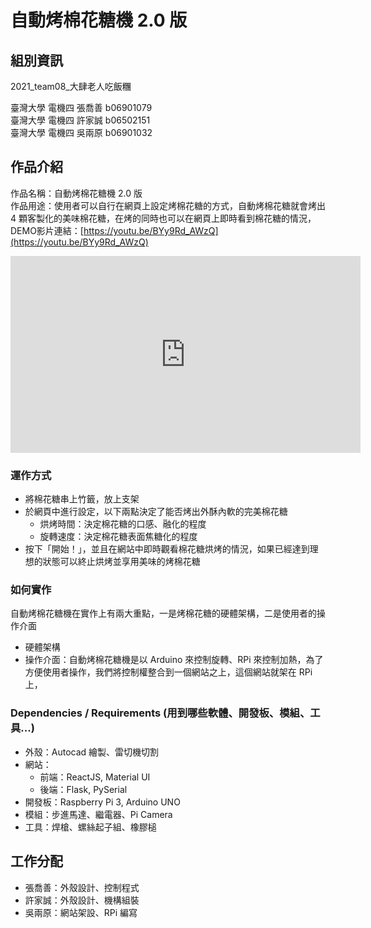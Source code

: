 # 自動烤棉花糖機 2.0 版

## 組別資訊
2021_team08_大肆老人吃飯糰

臺灣大學 電機四 張喬善 b06901079 <br>
臺灣大學 電機四 許家誠 b06502151 <br>
臺灣大學 電機四 吳兩原 b06901032 <br>

## 作品介紹
作品名稱：自動烤棉花糖機 2.0 版 <br>
作品用途：使用者可以自行在網頁上設定烤棉花糖的方式，自動烤棉花糖就會烤出 4 顆客製化的美味棉花糖，在烤的同時也可以在網頁上即時看到棉花糖的情況，<br>
DEMO影片連結：[https://youtu.be/BYy9Rd_AWzQ](https://youtu.be/BYy9Rd_AWzQ) <br>



<iframe width="560" height="315" src="https://www.youtube.com/embed/BYy9Rd_AWzQ" frameborder="0" allow="accelerometer; autoplay; clipboard-write; encrypted-media; gyroscope; picture-in-picture" allowfullscreen></iframe>



### 運作方式

- 將棉花糖串上竹籤，放上支架
- 於網頁中進行設定，以下兩點決定了能否烤出外酥內軟的完美棉花糖
  - 烘烤時間：決定棉花糖的口感、融化的程度
  - 旋轉速度：決定棉花糖表面焦糖化的程度
- 按下「開始！」，並且在網站中即時觀看棉花糖烘烤的情況，如果已經達到理想的狀態可以終止烘烤並享用美味的烤棉花糖

### 如何實作
自動烤棉花糖機在實作上有兩大重點，一是烤棉花糖的硬體架構，二是使用者的操作介面
- 硬體架構
- 操作介面：自動烤棉花糖機是以 Arduino 來控制旋轉、RPi 來控制加熱，為了方便使用者操作，我們將控制權整合到一個網站之上，這個網站就架在 RPi 上，

### Dependencies / Requirements (用到哪些軟體、開發板、模組、工具...)

- 外殼：Autocad 繪製、雷切機切割
- 網站：
  - 前端：ReactJS, Material UI
  - 後端：Flask, PySerial
- 開發板：Raspberry Pi 3, Arduino UNO
- 模組：步進馬達、繼電器、Pi Camera
- 工具：焊槍、螺絲起子組、橡膠槌

## 工作分配

- 張喬善：外殼設計、控制程式
- 許家誠：外殼設計、機構組裝
- 吳兩原：網站架設、RPi 編寫